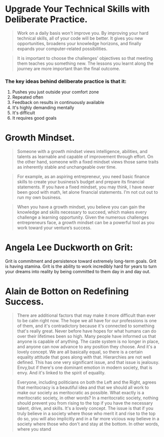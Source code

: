 # Upgrade Your Technical Skills with Deliberate Practice.

> Work on a daily basis won't improve you. By improving your hard technical skills, all of your code will be better. It gives you new opportunities,
 broadens your knowledge horizons, and finally expands your computer-related possibilities.

>It is important to choose the challenges' objectives so that meeting them teaches you something new. The lessons you learnt along the journey are more important than the final outcome.


### The key ideas behind deliberate practice is that it:

1. Pushes you just outside your comfort zone
2. Repeated often
3. Feedback on results in continuously available
4. It's highly demanding mentally
5. It's difficult
6. It requires good goals


# Growth Mindset.
 > Someone with a growth mindset views intelligence, abilities, and talents as learnable and capable of improvement through effort. On the other hand, someone with a fixed mindset views those same traits as inherently stable and unchangeable over time.
 
 > For example, as an aspiring entrepreneur, you need basic finance skills to create your business’s budget and prepare its financial statements. If you have a fixed mindset, you may think, I have  never been good with math, let alone financial statements. I’m not cut out to run my own business.

 > When you have a growth mindset, you believe you can gain the knowledge and skills necessary to succeed, which makes every challenge a learning opportunity. Given the numerous challenges entrepreneurs face, a growth mindset can be a powerful tool as you work toward your venture’s success.

# Angela Lee Duckworth on Grit:
Grit is commitment and persistence toward extremely long-term goals.
Grit is having stamina.
Grit is the ability to work incredibly hard for years to turn your dreams into reality by being committed to them day in and day out.

# Alain de Botton on Redefining Success.

> There are additional factors that may make it more difficult than ever to be calm right now. The hope we all have for our professions is one of them, and it's contradictory because it's connected to something that's really great. Never before have hopes for what humans can do over their lifetimes been so high. Many people have informed us that anyone is capable of anything. The caste system is no longer in place, and anyone can now advance to any position they choose. And it's a lovely concept. We are all basically equal, so there is a certain equality attitude that goes along with that. Hierarchies are not well defined. This has one very significant issue, and that issue is jealousy. Envy,but if there's one dominant emotion in modern society, that is envy. And it's linked to the spirit of equality.

> Everyone, including politicians on both the Left and the Right, agrees that meritocracy is a beautiful idea and that we should all work to make our society as meritocratic as possible. What exactly is a meritocratic society, in other words? In a meritocratic society, nothing should prevent you from rising to the top if you have the necessary talent, drive, and skills. It's a lovely concept. The issue is that if you truly believe in a society where those who merit it and rise to the top do so, you will also implicitly and in a far more vicious way believe in a society where those who don't and stay at the bottom. In other words, where you stand
 





